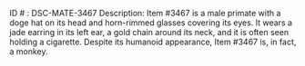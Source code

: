 ID # : DSC-MATE-3467
Description: Item #3467 is a male primate with a doge hat on its head and horn-rimmed glasses covering its eyes. It wears a jade earring in its left ear, a gold chain around its neck, and it is often seen holding a cigarette. Despite its humanoid appearance, Item #3467 is, in fact, a monkey.